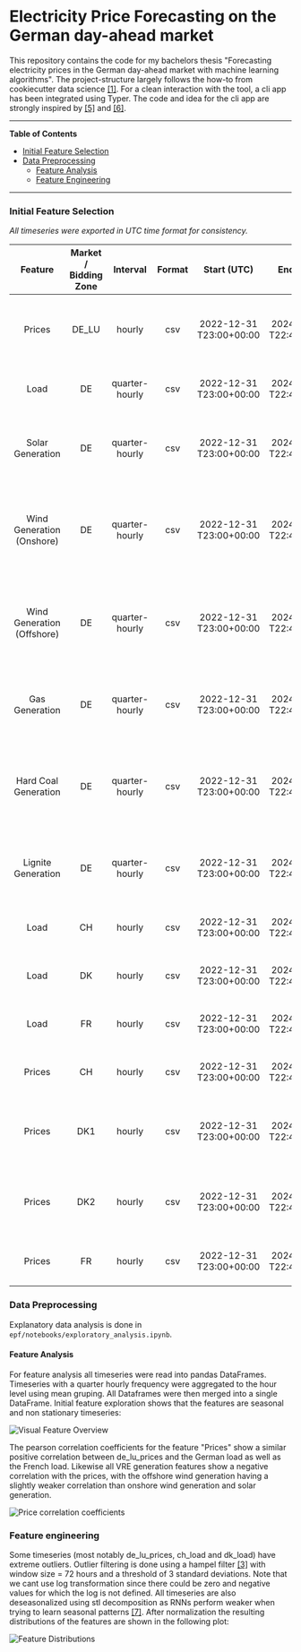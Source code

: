 
# Electricity Price Forecasting on the German day-ahead market

This repository contains the code for my bachelors thesis "Forecasting electricity prices in the German day-ahead market with machine learning algorithms". The project-structure largely follows the how-to from cookiecutter data science [[1]](./references/refs.md). For a clean interaction with the tool, a cli app has been integrated using Typer. The code and idea for the cli app are strongly inspired by [[5]](./references/refs.md) and [[6]](./references/refs.md).

---

**Table of Contents**

- [Initial Feature Selection](#initial-feature-selection)
- [Data Preprocessing](#data-preprocessing)
  - [Feature Analysis](#feature-analysis)
  - [Feature Engineering](#feature-engineering)

---

### Initial Feature Selection

*All timeseries were exported in UTC time format for consistency.*

|          Feature           | Market / Bidding Zone |    Interval    | Format |        Start (UTC)         |         End (UTC)          |                                                                                                                                                                      Source                                                                                                                                                                      |
|:--------------------------:|:---------------------:|:--------------:|:------:|:--------------------------:|:--------------------------:|:------------------------------------------------------------------------------------------------------------------------------------------------------------------------------------------------------------------------------------------------------------------------------------------------------------------------------------------------:|
|           Prices           |         DE_LU         |     hourly     |  csv   | 2022-12-31<br>T23:00+00:00 | 2024-12-31<br>T22:45+00:00 |                  [DE_LU Prices 2023](https://www.energy-charts.info/charts/price_spot_market/chart.htm?l=de&c=DE&year=2023&interval=year&legendItems=fy6&timezone=utc)<br>[DE_LU Prices 2024](https://www.energy-charts.info/charts/price_spot_market/chart.htm?l=de&c=DE&year=2024&interval=year&legendItems=ey5&timezone=utc)                  |
|            Load            |          DE           | quarter-hourly |  csv   | 2022-12-31<br>T23:00+00:00 | 2024-12-31<br>T22:45+00:00 |                     [DE Load 2023](https://www.energy-charts.info/charts/power/chart.htm?l=de&c=DE&legendItems=nyi&year=2023&interval=year&timezone=utc&source=entsoe)<br>[DE Load 2024](https://www.energy-charts.info/charts/power/chart.htm?l=de&c=DE&legendItems=nyi&year=2024&interval=year&timezone=utc&source=entsoe)                     |
|      Solar Generation      |          DE           | quarter-hourly |  csv   | 2022-12-31<br>T23:00+00:00 | 2024-12-31<br>T22:45+00:00 |         [DE Solar Generation 2023](https://www.energy-charts.info/charts/power/chart.htm?l=de&c=DE&legendItems=nyh&year=2023&interval=year&timezone=utc&source=entsoe)<br>[DE Solar Generation 2024](https://www.energy-charts.info/charts/power/chart.htm?l=de&c=DE&legendItems=nyh&year=2024&interval=year&timezone=utc&source=entsoe)         |
| Wind Generation (Onshore)  |          DE           | quarter-hourly |  csv   | 2022-12-31<br>T23:00+00:00 | 2024-12-31<br>T22:45+00:00 |  [DE Wind Generation Onshore 2023](https://www.energy-charts.info/charts/power/chart.htm?l=de&c=DE&legendItems=nyg&year=2023&interval=year&timezone=utc&source=entsoe)<br>[DE Wind Generation Onshore 2024](https://www.energy-charts.info/charts/power/chart.htm?l=de&c=DE&legendItems=nyg&year=2024&interval=year&timezone=utc&source=entsoe)  |
| Wind Generation (Offshore) |          DE           | quarter-hourly |  csv   | 2022-12-31<br>T23:00+00:00 | 2024-12-31<br>T22:45+00:00 | [DE Wind Generation Offshore 2023](https://www.energy-charts.info/charts/power/chart.htm?l=de&c=DE&legendItems=nyf&year=2023&interval=year&timezone=utc&source=entsoe)<br>[DE Wind Generation Offshore 2024](https://www.energy-charts.info/charts/power/chart.htm?l=de&c=DE&legendItems=nyf&year=2024&interval=year&timezone=utc&source=entsoe) |
|       Gas Generation       |          DE           | quarter-hourly |  csv   | 2022-12-31<br>T23:00+00:00 | 2024-12-31<br>T22:45+00:00 |           [DE Gas Generation 2023](https://www.energy-charts.info/charts/power/chart.htm?l=de&c=DE&source=entsoe&legendItems=ny8&year=2023&interval=year&timezone=utc)<br>[DE Gas Generation 2024](https://www.energy-charts.info/charts/power/chart.htm?l=de&c=DE&source=entsoe&legendItems=ny8&year=2024&interval=year&timezone=utc)           |
|    Hard Coal Generation    |          DE           | quarter-hourly |  csv   | 2022-12-31<br>T23:00+00:00 | 2024-12-31<br>T22:45+00:00 |     [DE Hard Coal Generation 2023](https://www.energy-charts.info/charts/power/chart.htm?l=de&c=DE&source=entsoe&legendItems=ny6&year=2023&interval=year&timezone=utc)<br>[DE Hard Coal Generation 2024](https://www.energy-charts.info/charts/power/chart.htm?l=de&c=DE&source=entsoe&legendItems=ny5&year=2024&interval=year&timezone=utc)     |
|     Lignite Generation     |          DE           | quarter-hourly |  csv   | 2022-12-31<br>T23:00+00:00 | 2024-12-31<br>T22:45+00:00 |       [DE Lignite Generation 2023](https://www.energy-charts.info/charts/power/chart.htm?l=de&c=DE&source=entsoe&legendItems=ny5&year=2023&interval=year&timezone=utc)<br>[DE Lignite Generation 2024](https://www.energy-charts.info/charts/power/chart.htm?l=de&c=DE&source=entsoe&legendItems=ny4&year=2024&interval=year&timezone=utc)       |
|            Load            |          CH           |     hourly     |  csv   | 2022-12-31<br>T23:00+00:00 | 2024-12-31<br>T22:45+00:00 |                     [CH Load 2023](https://www.energy-charts.info/charts/power/chart.htm?l=de&c=CH&legendItems=cy7&year=2023&interval=year&source=entsoe&timezone=utc)<br>[CH Load 2024](https://www.energy-charts.info/charts/power/chart.htm?l=de&c=CH&legendItems=cy7&year=2024&interval=year&source=entsoe&timezone=utc)                     |
|            Load            |          DK           |     hourly     |  csv   | 2022-12-31<br>T23:00+00:00 | 2024-12-31<br>T22:45+00:00 |                     [DK Load 2023](https://www.energy-charts.info/charts/power/chart.htm?l=de&c=DK&legendItems=fy9&year=2023&interval=year&source=entsoe&timezone=utc)<br>[DK Load 2024](https://www.energy-charts.info/charts/power/chart.htm?l=de&c=DK&legendItems=fy9&year=2024&interval=year&source=entsoe&timezone=utc)                     |
|            Load            |          FR           |     hourly     |  csv   | 2022-12-31<br>T23:00+00:00 | 2024-12-31<br>T22:45+00:00 |                     [FR Load 2023](https://www.energy-charts.info/charts/power/chart.htm?l=de&c=FR&legendItems=jye&year=2023&interval=year&source=entsoe&timezone=utc)<br>[FR Load 2024](https://www.energy-charts.info/charts/power/chart.htm?l=de&c=FR&legendItems=jye&year=2024&interval=year&source=entsoe&timezone=utc)                     |
|           Prices           |          CH           |     hourly     |  csv   | 2022-12-31<br>T23:00+00:00 | 2024-12-31<br>T22:45+00:00 |                     [CH Prices 2023](https://www.energy-charts.info/charts/price_spot_market/chart.htm?l=de&c=CH&legendItems=by4&year=2023&interval=year&timezone=utc)<br>[CH Prices 2024](https://www.energy-charts.info/charts/price_spot_market/chart.htm?l=de&c=CH&legendItems=by4&year=2024&interval=year&timezone=utc)                     |
|           Prices           |          DK1          |     hourly     |  csv   | 2022-12-31<br>T23:00+00:00 | 2024-12-31<br>T22:45+00:00 |                    [DK1 Prices 2023](https://www.energy-charts.info/charts/price_spot_market/chart.htm?l=de&c=DK&legendItems=7y4&year=2023&interval=year&timezone=utc)<br>[DK1 Prices 2024](https://www.energy-charts.info/charts/price_spot_market/chart.htm?l=de&c=DK&legendItems=7y4&year=2024&interval=year&timezone=utc)                    |
|           Prices           |          DK2          |     hourly     |  csv   | 2022-12-31<br>T23:00+00:00 | 2024-12-31<br>T22:45+00:00 |                    [DK2 Prices 2023](https://www.energy-charts.info/charts/price_spot_market/chart.htm?l=de&c=DK&legendItems=7y5&year=2023&interval=year&timezone=utc)<br>[DK2 Prices 2024](https://www.energy-charts.info/charts/price_spot_market/chart.htm?l=de&c=DK&legendItems=7y5&year=2024&interval=year&timezone=utc)                    |
|           Prices           |          FR           |     hourly     |  csv   | 2022-12-31<br>T23:00+00:00 | 2024-12-31<br>T22:45+00:00 |                    [FR Prices 2023](https://www.energy-charts.info/charts/price_spot_market/chart.htm?l=de&c=FR&legendItems=8y6&year=2023&interval=year&timezone=utc)<br>[FR Prices 2024 ](https://www.energy-charts.info/charts/price_spot_market/chart.htm?l=de&c=FR&legendItems=8y6&year=2024&interval=year&timezone=utc)                     |

### Data Preprocessing

Explanatory data analysis is done in ```epf/notebooks/exploratory_analysis.ipynb```.

#### Feature Analysis

For feature analysis all timeseries were read into pandas DataFrames. Timeseries with a quarter hourly frequency were 
aggregated to the hour level using mean gruping. All Dataframes were then merged into a single DataFrame. 
Initial feature exploration shows that the features are seasonal and non stationary timeseries:

![Visual Feature Overview](./reports/figures/raw_data_overview.png)

The pearson correlation coefficients for the feature "Prices" show a similar positive correlation between de_lu_prices 
and the German load as well as the French load. Likewise all VRE generation features show a negative correlation with
the prices, with the offshore wind generation having a slightly weaker correlation than onshore wind generation and
solar generation.

![Price correlation coefficients](./reports/figures/de_lu_price_correlations.png)

### Feature engineering

Some timeseries (most notably de_lu_prices, ch_load and dk_load) have extreme outliers. 
Outlier filtering is done using a hampel filter [[3]](./references/refs.md) with window size = 72 hours 
and a threshold of 3 standard deviations.
Note that we cant use log transformation since there could be zero and negative values for which the log is not defined.
All timeseries are also deseasonalized using stl decomposition as RNNs perform weaker when trying to learn seasonal
patterns [[7]](./references/refs.md).
After normalization the resulting distributions of the features are shown in the following plot:

![Feature Distributions](./reports/figures/normalized_data_distribution.png)